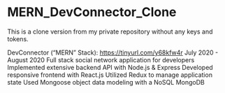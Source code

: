 # MERN_DevConnector_Clone
This is a clone version from my private repository without any keys and tokens.


DevConnector (“MERN” Stack): https://tinyurl.com/y68kfw4r			       July 2020 - August 2020
Full stack social network application for developers
Implemented extensive backend API with Node.js & Express
Developed responsive frontend with React.js
Utilized Redux to manage application state
Used Mongoose object data modeling with a NoSQL MongoDB
